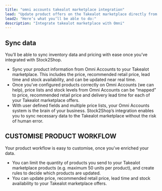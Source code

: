 ```yaml
---
title: "omni accounts takealot marketplace integration"
lead: "Update product offers on the Takealot marketplace directly from your Omni Accounts system. Stock2Shop’s simple integration will streamline your operation by reducing duplicate data capture, and ensuring your product information on Takealot is up to date."
lead2: "Here’s what you’ll be able to do:"
description: "Integrate takealot marketplace with Omni"
---
```


Sync data
---------

You’ll be able to sync inventory data and pricing with ease once you’ve integrated with Stock2Shop.

*   Sync your product information from Omni Accounts to your Takealot marketplace. This includes the price, recommended retail price, lead time and stock availability, and can be updated near real time.
*   Once you’ve configured products correctly on Omni Accounts (we can help), price lists and stock levels from Omni Accounts can be “mapped” to price, recommended retail price and delivery lead time for each of your Takealot marketplace offers.
*   With user defined fields and multiple price lists, your Omni Accounts system is the brain of your business. Stock2Shop’s integration enables you to sync necessary data to the Takealot marketplace without the risk of human error.

CUSTOMISE PRODUCT WORKFLOW
--------------------------

Your product workflow is easy to customise, once you’ve enriched your data.

*   You can limit the quantity of products you send to your Takealot marketplace products (e.g. maximum 50 units per product), and create rules to decide which products are updated.
*   You can update price, recommended retail price, lead time and stock availability to your Takealot marketplace offers.
